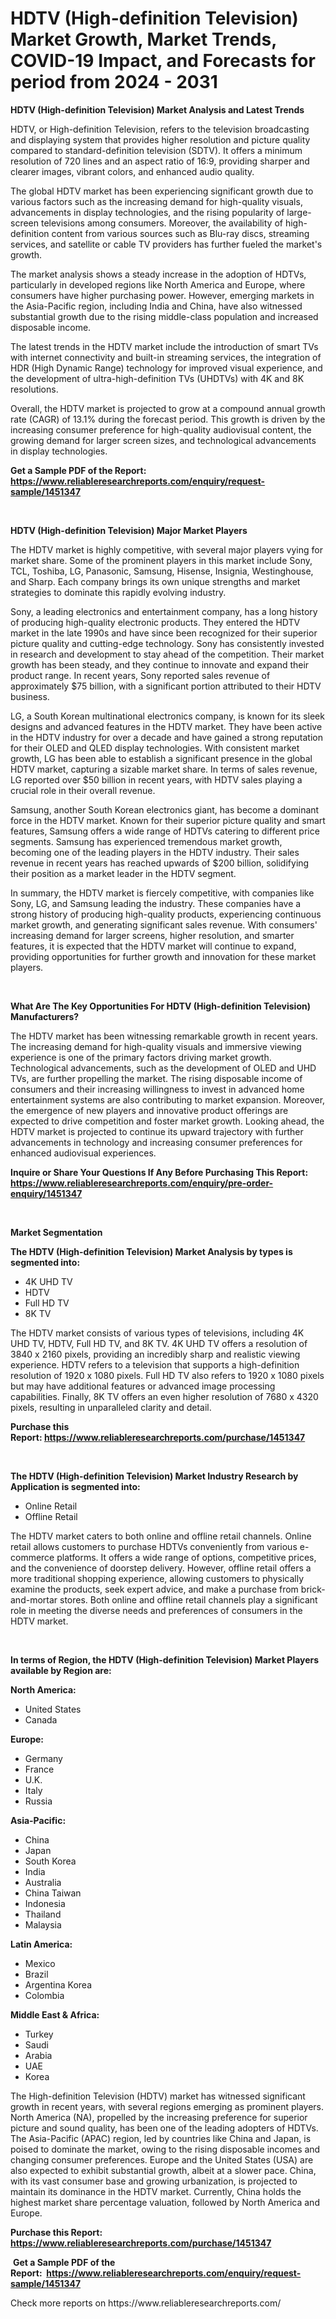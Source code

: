 <p><h1>HDTV (High-definition Television) Market Growth, Market Trends, COVID-19 Impact, and Forecasts for period from 2024 - 2031</h1></p><p><strong>HDTV (High-definition Television) Market Analysis and Latest Trends</strong></p>
<p><p>HDTV, or High-definition Television, refers to the television broadcasting and displaying system that provides higher resolution and picture quality compared to standard-definition television (SDTV). It offers a minimum resolution of 720 lines and an aspect ratio of 16:9, providing sharper and clearer images, vibrant colors, and enhanced audio quality.</p><p>The global HDTV market has been experiencing significant growth due to various factors such as the increasing demand for high-quality visuals, advancements in display technologies, and the rising popularity of large-screen televisions among consumers. Moreover, the availability of high-definition content from various sources such as Blu-ray discs, streaming services, and satellite or cable TV providers has further fueled the market's growth.</p><p>The market analysis shows a steady increase in the adoption of HDTVs, particularly in developed regions like North America and Europe, where consumers have higher purchasing power. However, emerging markets in the Asia-Pacific region, including India and China, have also witnessed substantial growth due to the rising middle-class population and increased disposable income.</p><p>The latest trends in the HDTV market include the introduction of smart TVs with internet connectivity and built-in streaming services, the integration of HDR (High Dynamic Range) technology for improved visual experience, and the development of ultra-high-definition TVs (UHDTVs) with 4K and 8K resolutions.</p><p>Overall, the HDTV market is projected to grow at a compound annual growth rate (CAGR) of 13.1% during the forecast period. This growth is driven by the increasing consumer preference for high-quality audiovisual content, the growing demand for larger screen sizes, and technological advancements in display technologies.</p></p>
<p><strong>Get a Sample PDF of the Report:&nbsp; <a href="https://www.reliableresearchreports.com/enquiry/request-sample/1451347">https://www.reliableresearchreports.com/enquiry/request-sample/1451347</a></strong></p>
<p>&nbsp;</p>
<p><strong>HDTV (High-definition Television) Major Market Players</strong></p>
<p><p>The HDTV market is highly competitive, with several major players vying for market share. Some of the prominent players in this market include Sony, TCL, Toshiba, LG, Panasonic, Samsung, Hisense, Insignia, Westinghouse, and Sharp. Each company brings its own unique strengths and market strategies to dominate this rapidly evolving industry.</p><p>Sony, a leading electronics and entertainment company, has a long history of producing high-quality electronic products. They entered the HDTV market in the late 1990s and have since been recognized for their superior picture quality and cutting-edge technology. Sony has consistently invested in research and development to stay ahead of the competition. Their market growth has been steady, and they continue to innovate and expand their product range. In recent years, Sony reported sales revenue of approximately $75 billion, with a significant portion attributed to their HDTV business.</p><p>LG, a South Korean multinational electronics company, is known for its sleek designs and advanced features in the HDTV market. They have been active in the HDTV industry for over a decade and have gained a strong reputation for their OLED and QLED display technologies. With consistent market growth, LG has been able to establish a significant presence in the global HDTV market, capturing a sizable market share. In terms of sales revenue, LG reported over $50 billion in recent years, with HDTV sales playing a crucial role in their overall revenue.</p><p>Samsung, another South Korean electronics giant, has become a dominant force in the HDTV market. Known for their superior picture quality and smart features, Samsung offers a wide range of HDTVs catering to different price segments. Samsung has experienced tremendous market growth, becoming one of the leading players in the HDTV industry. Their sales revenue in recent years has reached upwards of $200 billion, solidifying their position as a market leader in the HDTV segment.</p><p>In summary, the HDTV market is fiercely competitive, with companies like Sony, LG, and Samsung leading the industry. These companies have a strong history of producing high-quality products, experiencing continuous market growth, and generating significant sales revenue. With consumers' increasing demand for larger screens, higher resolution, and smarter features, it is expected that the HDTV market will continue to expand, providing opportunities for further growth and innovation for these market players.</p></p>
<p>&nbsp;</p>
<p><strong>What Are The Key Opportunities For HDTV (High-definition Television) Manufacturers?</strong></p>
<p><p>The HDTV market has been witnessing remarkable growth in recent years. The increasing demand for high-quality visuals and immersive viewing experience is one of the primary factors driving market growth. Technological advancements, such as the development of OLED and UHD TVs, are further propelling the market. The rising disposable income of consumers and their increasing willingness to invest in advanced home entertainment systems are also contributing to market expansion. Moreover, the emergence of new players and innovative product offerings are expected to drive competition and foster market growth. Looking ahead, the HDTV market is projected to continue its upward trajectory with further advancements in technology and increasing consumer preferences for enhanced audiovisual experiences.</p></p>
<p><strong>Inquire or Share Your Questions If Any Before Purchasing This Report: <a href="https://www.reliableresearchreports.com/enquiry/pre-order-enquiry/1451347">https://www.reliableresearchreports.com/enquiry/pre-order-enquiry/1451347</a></strong></p>
<p>&nbsp;</p>
<p><strong>Market Segmentation</strong></p>
<p><strong>The HDTV (High-definition Television) Market Analysis by types is segmented into:</strong></p>
<p><ul><li>4K UHD TV</li><li>HDTV</li><li>Full HD TV</li><li>8K TV</li></ul></p>
<p><p>The HDTV market consists of various types of televisions, including 4K UHD TV, HDTV, Full HD TV, and 8K TV. 4K UHD TV offers a resolution of 3840 x 2160 pixels, providing an incredibly sharp and realistic viewing experience. HDTV refers to a television that supports a high-definition resolution of 1920 x 1080 pixels. Full HD TV also refers to 1920 x 1080 pixels but may have additional features or advanced image processing capabilities. Finally, 8K TV offers an even higher resolution of 7680 x 4320 pixels, resulting in unparalleled clarity and detail.</p></p>
<p><strong>Purchase this Report:&nbsp;<a href="https://www.reliableresearchreports.com/purchase/1451347">https://www.reliableresearchreports.com/purchase/1451347</a></strong></p>
<p>&nbsp;</p>
<p><strong>The HDTV (High-definition Television) Market Industry Research by Application is segmented into:</strong></p>
<p><ul><li>Online Retail</li><li>Offline Retail</li></ul></p>
<p><p>The HDTV market caters to both online and offline retail channels. Online retail allows customers to purchase HDTVs conveniently from various e-commerce platforms. It offers a wide range of options, competitive prices, and the convenience of doorstep delivery. However, offline retail offers a more traditional shopping experience, allowing customers to physically examine the products, seek expert advice, and make a purchase from brick-and-mortar stores. Both online and offline retail channels play a significant role in meeting the diverse needs and preferences of consumers in the HDTV market.</p></p>
<p>&nbsp;</p>
<p><strong>In terms of Region, the HDTV (High-definition Television) Market Players available by Region are:</strong></p>
<p>
    <p> <strong> North America: </strong>
        <ul>
            <li>United States</li>
            <li>Canada</li>
        </ul>
        </p> 
    <p> <strong> Europe: </strong>
        <ul>
            <li>Germany</li>
            <li>France</li>
            <li>U.K.</li>
            <li>Italy</li>
            <li>Russia</li>
        </ul>
        </p> 
    <p> <strong> Asia-Pacific: </strong>
        <ul>
            <li>China</li>
            <li>Japan</li>
            <li>South Korea</li>
            <li>India</li>
            <li>Australia</li>
            <li>China Taiwan</li>
            <li>Indonesia</li>
            <li>Thailand</li>
            <li>Malaysia</li>
        </ul>
        </p> 
    <p> <strong> Latin America: </strong>
        <ul>
            <li>Mexico</li>
            <li>Brazil</li>
            <li>Argentina Korea</li>
            <li>Colombia</li>
        </ul>
        </p> 
    <p> <strong> Middle East & Africa: </strong>
        <ul>
            <li>Turkey</li>
            <li>Saudi</li>
            <li>Arabia</li>
            <li>UAE</li>
            <li>Korea</li>
        </ul>
    </p>
    </p>
<p><p>The High-definition Television (HDTV) market has witnessed significant growth in recent years, with several regions emerging as prominent players. North America (NA), propelled by the increasing preference for superior picture and sound quality, has been one of the leading adopters of HDTVs. The Asia-Pacific (APAC) region, led by countries like China and Japan, is poised to dominate the market, owing to the rising disposable incomes and changing consumer preferences. Europe and the United States (USA) are also expected to exhibit substantial growth, albeit at a slower pace. China, with its vast consumer base and growing urbanization, is projected to maintain its dominance in the HDTV market. Currently, China holds the highest market share percentage valuation, followed by North America and Europe.</p></p>
<p><strong>Purchase this Report: <a href="https://www.reliableresearchreports.com/purchase/1451347">https://www.reliableresearchreports.com/purchase/1451347</a></strong></p>
<p>&nbsp;<strong>Get a Sample PDF of the Report:&nbsp;&nbsp;<a href="https://www.reliableresearchreports.com/enquiry/request-sample/1451347">https://www.reliableresearchreports.com/enquiry/request-sample/1451347</a></strong></p>
<p><strong></strong></p>
<p>Check more reports on https://www.reliableresearchreports.com/</p>